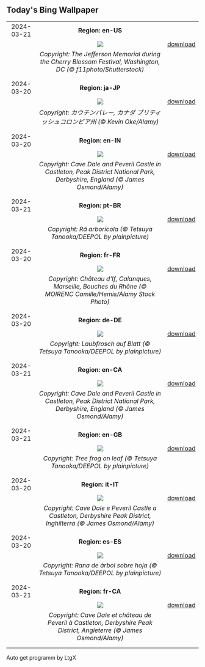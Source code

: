 ## Today's Bing Wallpaper
|      |      |      |
| :----: | :----: | :----: |
|2024-03-21|**Region: en-US**||
||![](https://www.bing.com/th?id=OHR.CherryBlossomsDC_EN-US3285783737_UHD.jpg&pid=hp&w=1152&h=648&rs=1&c=4)| [download](https://www.bing.com/th?id=OHR.CherryBlossomsDC_EN-US3285783737_UHD.jpg)|
||*Copyright: The Jefferson Memorial during the Cherry Blossom Festival, Washington, DC (© f11photo/Shutterstock)*
||
|||
|2024-03-20|**Region: ja-JP**||
||![](https://www.bing.com/th?id=OHR.MtPrevostDuncan_JA-JP5482628998_UHD.jpg&pid=hp&w=1152&h=648&rs=1&c=4)| [download](https://www.bing.com/th?id=OHR.MtPrevostDuncan_JA-JP5482628998_UHD.jpg)|
||*Copyright: カウチンバレー, カナダ ブリティッシュコロンビア州 (© Kevin Oke/Alamy)*
||
|||
|2024-03-20|**Region: en-IN**||
||![](https://www.bing.com/th?id=OHR.SpringCaveDale_EN-IN2419088160_UHD.jpg&pid=hp&w=1152&h=648&rs=1&c=4)| [download](https://www.bing.com/th?id=OHR.SpringCaveDale_EN-IN2419088160_UHD.jpg)|
||*Copyright: Cave Dale and Peveril Castle in Castleton, Peak District National Park, Derbyshire, England (© James Osmond/Alamy)*
||
|||
|2024-03-21|**Region: pt-BR**||
||![](https://www.bing.com/th?id=OHR.SpringCaveDale_PT-BR3177593018_UHD.jpg&pid=hp&w=1152&h=648&rs=1&c=4)| [download](https://www.bing.com/th?id=OHR.SpringCaveDale_PT-BR3177593018_UHD.jpg)|
||*Copyright: Rã arborícola (© Tetsuya Tanooka/DEEPOL by plainpicture)*
||
|||
|2024-03-20|**Region: fr-FR**||
||![](https://www.bing.com/th?id=OHR.ChateauIf_FR-FR4699337887_UHD.jpg&pid=hp&w=1152&h=648&rs=1&c=4)| [download](https://www.bing.com/th?id=OHR.ChateauIf_FR-FR4699337887_UHD.jpg)|
||*Copyright: Château d'If, Calanques, Marseille, Bouches du Rhône (© MOIRENC Camille/Hemis/Alamy Stock Photo)*
||
|||
|2024-03-20|**Region: de-DE**||
||![](https://www.bing.com/th?id=OHR.SpringFrog_DE-DE4626076989_UHD.jpg&pid=hp&w=1152&h=648&rs=1&c=4)| [download](https://www.bing.com/th?id=OHR.SpringFrog_DE-DE4626076989_UHD.jpg)|
||*Copyright: Laubfrosch auf Blatt (© Tetsuya Tanooka/DEEPOL by plainpicture)*
||
|||
|2024-03-21|**Region: en-CA**||
||![](https://www.bing.com/th?id=OHR.SpringCaveDale_EN-CA2754665353_UHD.jpg&pid=hp&w=1152&h=648&rs=1&c=4)| [download](https://www.bing.com/th?id=OHR.SpringCaveDale_EN-CA2754665353_UHD.jpg)|
||*Copyright: Cave Dale and Peveril Castle in Castleton, Peak District National Park, Derbyshire, England (© James Osmond/Alamy)*
||
|||
|2024-03-21|**Region: en-GB**||
||![](https://www.bing.com/th?id=OHR.SpringFrog_EN-GB9074192994_UHD.jpg&pid=hp&w=1152&h=648&rs=1&c=4)| [download](https://www.bing.com/th?id=OHR.SpringFrog_EN-GB9074192994_UHD.jpg)|
||*Copyright: Tree frog on leaf (© Tetsuya Tanooka/DEEPOL by plainpicture)*
||
|||
|2024-03-20|**Region: it-IT**||
||![](https://www.bing.com/th?id=OHR.SpringCaveDale_IT-IT3874246493_UHD.jpg&pid=hp&w=1152&h=648&rs=1&c=4)| [download](https://www.bing.com/th?id=OHR.SpringCaveDale_IT-IT3874246493_UHD.jpg)|
||*Copyright: Cave Dale e Peveril Castle a Castleton, Derbyshire Peak District, Inghilterra (© James Osmond/Alamy)*
||
|||
|2024-03-20|**Region: es-ES**||
||![](https://www.bing.com/th?id=OHR.SpringFrog_ES-ES8842639194_UHD.jpg&pid=hp&w=1152&h=648&rs=1&c=4)| [download](https://www.bing.com/th?id=OHR.SpringFrog_ES-ES8842639194_UHD.jpg)|
||*Copyright: Rana de árbol sobre hoja (© Tetsuya Tanooka/DEEPOL by plainpicture)*
||
|||
|2024-03-21|**Region: fr-CA**||
||![](https://www.bing.com/th?id=OHR.SpringCaveDale_FR-CA9984216489_UHD.jpg&pid=hp&w=1152&h=648&rs=1&c=4)| [download](https://www.bing.com/th?id=OHR.SpringCaveDale_FR-CA9984216489_UHD.jpg)|
||*Copyright: Cave Dale et château de Peveril à Castleton, Derbyshire Peak District, Angleterre (© James Osmond/Alamy)*
||
|||

Auto get programm by LtgX
